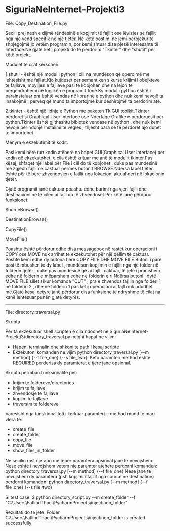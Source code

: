 # SiguriaNeInternet-Projekti3
File: Copy_Destination_File.py

Secili prej nesh e dijmë rëndësinë e kopjimit të fajllit ose lëvizjes së fajllit nga një vend specifik në një tjetër. Në këtë postim, ne jemi përpjekur të shpjegojmë jo vetëm programin, por kemi shtuar disa pjesë interesante të Interface.Ne gjatë ketij projekti do të përdorim "Tkinter" dhe "shutil" për këtë projekt. 

Modulet të cilat kërkohen:

1.shutil - është një modul i python i cili na mundëson që operojmë me lehtësisht me fajllat.Kjo kujdeset per semantiken sikurse krijimi i obejkteve te fajllave, mbylljen e fajllave pasi të kopjohen dhe na lejon të përqendrohemi në logjikën e programit tonë.Ky modul i python është i parainstaluar pra është vendas në librarinë e python dhe nuk kemi nevojë ta insakojmë , perveq që mund ta importojmë kur deshirojmë ta perdorim atë.

2.tkinter - është një lidhje e Python me paketen Tk GUI toolkit.Tkinter përdoret si Graphical User Interface ose Nderfaqe Grafike e përdoruesit për python.Tkinter është gjithashtu biblotek vendase në python , dhe nuk kemi nevojë për ndonjë instalimi të vegles , thjesht para se të përdoret ajo duhet te importohet.

Mënyra e ekzekutimit të kodit:

Pasi kemi bërë run kodin atëherë na hapet GUI(Graphical User Interface) për kodin që ekzekutohet, e cila është krijuar me anë të modulit tkinter.Pas kësaj, shfaqet një label për File i cili do të kopjohet , duke pas mundesinë me zgjedh fajllin e caktuar përmes butonit BROWSE.Ndërsa label tjetër është për të bërë zhvendosjen e fajllit nga lokacioni aktual deri në lokacionin tjetër.

Gjatë programit janë caktuar poashtu edhe burimi nga vjen fajlli dhe destinacioni në të cilen ai fajll do të zhvendoset.Për këtë janë përdorur funksionet:

SourceBrowse()

DestinationBrowse()

CopyFile()

MoveFile()

Poashtu është përdorur edhe disa messagebox në rastet kur operacioni i COPY ose MOVE nuk arrihet të ekzekutohet për një qëllim të caktuar.
Poshtë kemi edhe dy butona tjerë COPY FILE DHE MOVE FILE.Butoni i parë pasi të mbushen te dy label , mundëson kopjimin e fajllit nga një folder në folderin tjetër , duke pas mundesinë që ai fajll i caktuar, të jetë i pranishem edhe në folderin e mëparshem edhe në folderin e ri.Ndërsa butoni i dytë MOVE FILE sillet sikur komanda "CUT" , pra e zhvendos fajllin nga folderi 1 në folderin 2 , dhe ne folderin 1 pas këtij operacioni ai fajll nuk ndodhet më.Gjatë kësaj detyre janë përdorur disa funksione të ndryshme të cilat na kanë lehtësuar punën gjatë detyrës.

----------------------------------------------------------------------------------------------------
File: directory_traversal.py

Skripta 

Per ta ekzekutuar shell scripten e cila ndodhet ne SiguriaNeInternet-Projekti3\directory_traversal.py ndiqni hapat ne vijim:
 - Hapeni terminalin dhe shkoni te path i kesaj scripte
 - Ekzekutoni komanden ne vijim python directory_traversal.py [--m method] {--f file_one} {--s file_two}. Ketu paramteri method eshte REQUIRED perderisa dy paramterat e tjere jane opsional.

Skripta permban funksionalite per:
 - krijim te foldereve/directories
 - krijim te fajllave
 - zhvendosje te fajllave
 - kopjim te fajllave
 - traversim te foldereve

Varesisht nga funskionaliteti i kerkuar paramteri --method mund te  marr vlera te:
 - create_file 
 - create_folder
 - copy_file
 - move_file
 - show_files_in_folder

Ne secilin rast nje apo me teper paramtera opsional jane te nevojshem. Nese eshte i nevojshem vetem nje paramter atehere perdorni komanden:
  python directory_traversal.py [--m method] {--f file_one}
Nese jane te nevojshem dy paramtera (psh kopjimi i fajllit nga source ne destination) perdorni komanden:
  python directory_traversal.py [--m method] {--f file_one} {--s file_two}

Si test case:
$ python directory_script.py --m create_folder --f  "C:\\Users\\FatlindThaci\\PycharmProjects\\injectinon_folder"

Rezultati do te jete:
Folder C:\Users\FatlindThaci\PycharmProjects\injectinon_folder is created successfully

